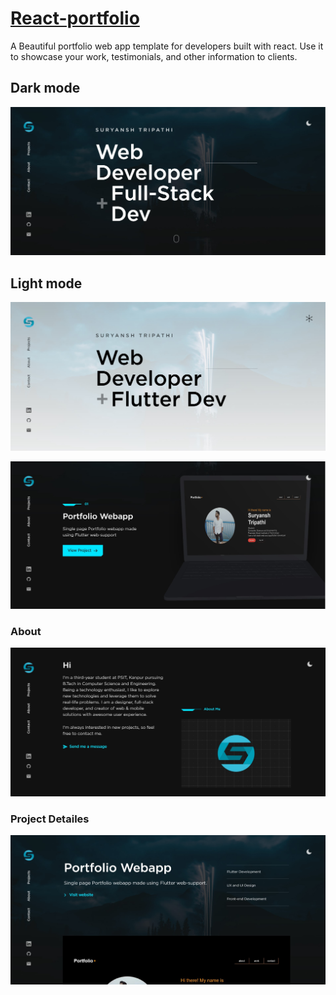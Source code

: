 
 
# [React-portfolio](https://suryansh-about.netlify.app/)


 A Beautiful portfolio web app template for developers built with react. Use it to showcase your work, testimonials, and other information to clients.
 
 ## Dark mode
 
 <img src="images/1.jpg">
 
  ## Light mode
 
 <img src="images/2.jpg"> </br>
 
<img src="images/3.jpg"> </br>

### About

<img src="images/4.jpg"> </br>

### Project Detailes

<img src="images/5.jpg"> </br>
